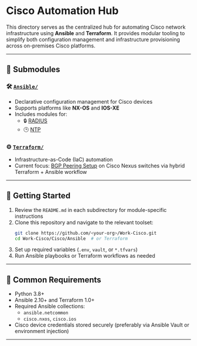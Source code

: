 # Cisco Automation Hub

This directory serves as the centralized hub for automating Cisco network infrastructure using **Ansible** and **Terraform**. It provides modular tooling to simplify both configuration management and infrastructure provisioning across on-premises Cisco platforms.

---

## 📁 Submodules


### 🛠 [`Ansible/`](./Ansible)
- Declarative configuration management for Cisco devices
- Supports platforms like **NX-OS** and **IOS-XE**
- Includes modules for:
  - 🔒 [RADIUS](./Ansible/Radius)
  - 🕒 [NTP](./Ansible/NTP)

### ⚙️ [`Terraform/`](./Terraform)
- Infrastructure-as-Code (IaC) automation
- Current focus: [BGP Peering Setup](./Terraform/BGP) on Cisco Nexus switches via hybrid Terraform + Ansible workflow

---

## 🚀 Getting Started

1. Review the `README.md` in each subdirectory for module-specific instructions
2. Clone this repository and navigate to the relevant toolset:
   ```bash
   git clone https://github.com/<your-org>/Work-Cisco.git
   cd Work-Cisco/Cisco/Ansible  # or Terraform
   ```
3. Set up required variables (`.env`, `vault`, or `*.tfvars`)
4. Run Ansible playbooks or Terraform workflows as needed

---

## 🔧 Common Requirements

- Python 3.8+
- Ansible 2.10+ and Terraform 1.0+
- Required Ansible collections:  
  - `ansible.netcommon`  
  - `cisco.nxos`, `cisco.ios`
- Cisco device credentials stored securely (preferably via Ansible Vault or environment injection)

---